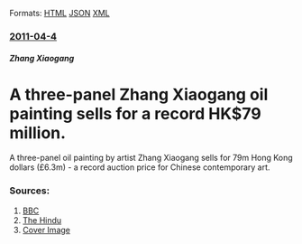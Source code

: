 
Formats: [HTML](/news/2011/04/4/a-three-panel-zhang-xiaogang-oil-painting-sells-for-a-record-hk-79-million.html)  [JSON](/news/2011/04/4/a-three-panel-zhang-xiaogang-oil-painting-sells-for-a-record-hk-79-million.json)  [XML](/news/2011/04/4/a-three-panel-zhang-xiaogang-oil-painting-sells-for-a-record-hk-79-million.xml)  

### [2011-04-4](/news/2011/04/4/index.md)

##### Zhang Xiaogang
# A three-panel Zhang Xiaogang oil painting sells for a record HK$79 million. 

A three-panel oil painting by artist Zhang Xiaogang sells for 79m Hong Kong dollars (£6.3m) - a record auction price for Chinese contemporary art.


### Sources:

1. [BBC](http://www.bbc.co.uk/news/entertainment-arts-12954871)
2. [The Hindu](http://www.thehindu.com/news/international/article1598473.ece)
2. [Cover Image](http://www.bbc.co.uk/news/special/2015/newsspec_10857/bbc_news_logo.png?cb=1)
